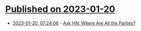 # [Published on 2023-01-20](index.md)

* [2023-01-20, 07:24:06](https://news.ycombinator.com/item?id=34450096) - [Ask HN: Where Are All the Parties?](https://news.ycombinator.com/item?id=34450096)
